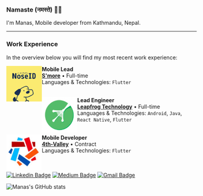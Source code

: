 ###  Namaste (नमस्ते) 🙏🏽

I'm Manas, Mobile developer from  Kathmandu, Nepal. 

-----

### Work Experience
In the overview below you will find my most recent work experience:

[<img align="left" height="94px" width="94px" alt="S'more" src="https://github.com/manas-raj-shrestha/manas-raj-shrestha/blob/main/smore.png"/>]([https://duo.nl/](https://www.smore-pets.com))

**Mobile Lead** \
[**S'more**](https://www.smore-pets.com) • Full-time \
Languages & Technologies: `Flutter` \
<br/>

[<img align="left" height="94px" width="94px" alt="Leapforg" src="https://github.com/manas-raj-shrestha/manas-raj-shrestha/blob/main/lflogo.png"/>](https://www.lftechnology.com/)

**Lead Engineer** \
[**Leapfrog Technology**](https://www.lftechnology.com/) • Full-time \
Languages & Technologies: `Android`, `Java`, `React Native`, `Flutter` \
<br/>

[<img align="left" height="94px" width="94px" alt="4th-Valley" src="https://github.com/manas-raj-shrestha/manas-raj-shrestha/blob/main/fourthvalleylogo.jpeg"/>](https://www.4th-valley.com)

**Mobile Developer** \
[**4th-Valley**](https://www.4th-valley.com) • Contract \
Languages & Technologies: `Flutter` \
<br/>
<br/>

[![Linkedin Badge](https://img.shields.io/badge/-manas-blue?style=flat&logo=Linkedin&logoColor=white&link=https://www.linkedin.com/in/manasrajshrestha/)](https://www.linkedin.com/in/manasrajshrestha/)
[![Medium Badge](https://img.shields.io/badge/-@manasshrestha-000000?style=flat&labelColor=000000&logo=Medium&link=https://medium.com/@manas-shrestha)](https://medium.com/@manas-shrestha)
[![Gmail Badge](https://img.shields.io/badge/-manas.shtha-c14438?style=flat&logo=Gmail&logoColor=white&link=mailto:manas.shtha@gmail.com)](mailto:manas.shtha@gmail.com)


![Manas's GitHub stats](https://github-readme-stats.vercel.app/api?username=manas-raj-shrestha&count_private=true&show_icons=true&theme=radical)
